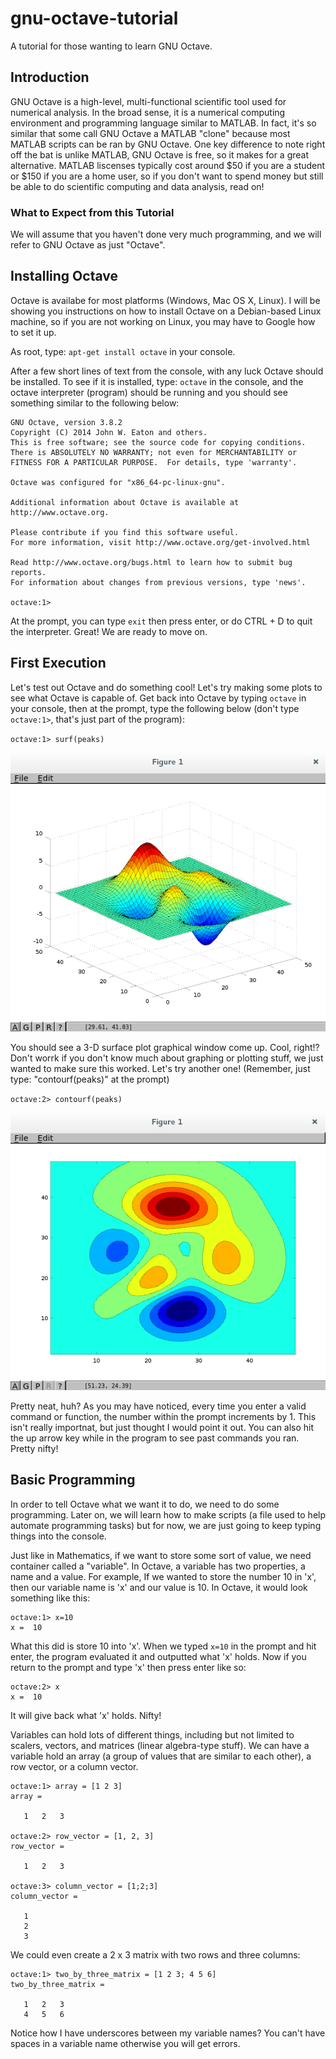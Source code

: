 # gnu-octave-tutorial
A tutorial for those wanting to learn GNU Octave.

## Introduction
GNU Octave is a high-level, multi-functional scientific tool used for numerical analysis. In the broad sense, it is a numerical computing environment and programming language similar to MATLAB. In fact, it's so similar that some call GNU Octave a MATLAB "clone" because most MATLAB scripts can be ran by GNU Octave. One key difference to note right off the bat is unlike MATLAB, GNU Octave is free, so it makes for a great alternative. MATLAB liscenses typically cost around $50 if you are a student or $150 if you are a home user, so if you don't want to spend money but still be able to do scientific computing and data analysis, read on!

### What to Expect from this Tutorial
We will assume that you haven't done very much programming, and we will refer to GNU Octave as just "Octave".

## Installing Octave
Octave is availabe for most platforms (Windows, Mac OS X, Linux). I will be showing you instructions on how to install Octave on a Debian-based Linux machine, so if you are not working on Linux, you may have to Google how to set it up.

As root, type: `apt-get install octave` in your console.

After a few short lines of text from the console, with any luck Octave should be installed. To see if it is installed, type: `octave` in the console, and the octave interpreter (program) should be running and you should see something similar to the following below:

```
GNU Octave, version 3.8.2
Copyright (C) 2014 John W. Eaton and others.
This is free software; see the source code for copying conditions.
There is ABSOLUTELY NO WARRANTY; not even for MERCHANTABILITY or
FITNESS FOR A PARTICULAR PURPOSE.  For details, type 'warranty'.

Octave was configured for "x86_64-pc-linux-gnu".

Additional information about Octave is available at http://www.octave.org.

Please contribute if you find this software useful.
For more information, visit http://www.octave.org/get-involved.html

Read http://www.octave.org/bugs.html to learn how to submit bug reports.
For information about changes from previous versions, type 'news'.

octave:1>
```

At the prompt, you can type `exit` then press enter, or do CTRL + D to quit the interpreter. Great! We are ready to move on.

## First Execution
Let's test out Octave and do something cool! Let's try making some plots to see what Octave is capable of. Get back into Octave by typing `octave` in your console, then at the prompt, type the following below (don't type `octave:1>`, that's just part of the program):

`octave:1> surf(peaks)`

![alt text](https://github.com/palmercluff/gnu-octave-tutorial/blob/master/surf_peaks.png "Picture 1")

You should see a 3-D surface plot graphical window come up. Cool, right!? Don't worrk if you don't know much about graphing or plotting stuff, we just wanted to make sure this worked. Let's try another one! (Remember, just type: "contourf(peaks)" at the prompt)

`octave:2> contourf(peaks)`

![alt text](https://github.com/palmercluff/gnu-octave-tutorial/blob/master/contourf_peaks.png "Picture 2")

Pretty neat, huh? As you may have noticed, every time you enter a valid command or function, the number within the prompt increments by 1. This isn't really importnat, but just thought I would point it out. You can also hit the up arrow key while in the program to see past commands you ran. Pretty nifty!

## Basic Programming
In order to tell Octave what we want it to do, we need to do some programming. Later on, we will learn how to make scripts (a file used to help automate programming tasks) but for now, we are just going to keep typing things into the console.

Just like in Mathematics, if we want to store some sort of value, we need container called a "variable". In Octave, a variable has two properties, a name and a value. For example, If we wanted to store the number 10 in 'x', then our variable name is 'x' and our value is 10. In Octave, it would look something like this:

```
octave:1> x=10
x =  10
```

What this did is store 10 into 'x'. When we typed `x=10` in the prompt and hit enter, the program evaluated it and outputted what 'x' holds. Now if you return to the prompt and type 'x' then press enter like so:

```
octave:2> x
x =  10
```

It will give back what 'x' holds. Nifty!

Variables can hold lots of different things, including but not limited to scalers, vectors, and matrices (linear algebra-type stuff). We can have a variable hold an array (a group of values that are similar to each other), a row vector, or a column vector.

```
octave:1> array = [1 2 3]
array =

   1   2   3

octave:2> row_vector = [1, 2, 3]
row_vector =

   1   2   3

octave:3> column_vector = [1;2;3]
column_vector =

   1
   2
   3
```

We could even create a 2 x 3 matrix with two rows and three columns:

```
octave:1> two_by_three_matrix = [1 2 3; 4 5 6]
two_by_three_matrix =

   1   2   3
   4   5   6
```

Notice how I have underscores between my variable names? You can't have spaces in a variable name otherwise you will get errors.